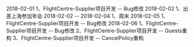 2018-02-01
1、FlightCentre-Supplier项目开发 -- Bug修改
2018-02-02
1、出差上海参加年会
2018-02-02 -- 2018-02-04
1、周末
2018-02-05
1、FlightCentre-Supplier项目开发 -- Bug修改
2018-02-06
1、FlightCentre-Supplier项目开发 -- Bug修改
2、FlightCentre-Supplier项目开发 -- Guests重构
3、FlightCentre-Supplier项目开发 -- CancelPolicy重构
